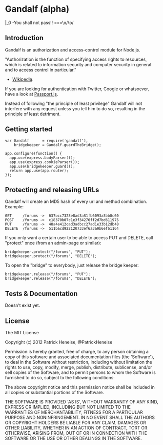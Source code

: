 Gandalf (alpha)
=======
|_0 -You shall not pass!!  ===\o/\o/

Introduction
---------------
Gandalf is an authorization and access-control module for Node.js.

"Authorization is the function of specifying access rights to resources, 
which is related to information security and computer security in general 
and to access control in particular." 
- [Wikipedia](http://en.wikipedia.org/wiki/Authorization).

If you are looking for authentication with Twitter, Google or whatsoever, 
have a look at [Passport.js](http://passportjs.org/).


Instead of following "the principle of least privilege" Gandalf will not 
interfere with any request unless you tell him to do so, resulting in the 
principle of least detriment.

Getting started
---------------
    var Gandalf      = require('gandalf'),
        bridgekeeper = Gandalf.guardTheBridge();

    app.configure(function() {
      app.use(express.bodyParser());
      app.use(express.cookieParser());
      app.use(bridgekeeper.guard());
      return app.use(app.router);
    });

Protecting and releasing URLs
---------------
Gandalf will create an MD5 hash of every url and method combination. Example:

    GET     /forums	->  637bcc7323e8ad3a81fb6093a3bb0c60
    POST    /forums	->  c18370b07c1e3f34276ff2d7bd611975
    PUT     /forums	->  48a4e412cad3adbcc27ad1e33b12db48
    DELETE  /forums	->  511bacd922120733ef6a3a9b6ef61164

If you only want a certain user to be able to access PUT and DELETE, call
"protect" once (from an admin-page or similar):

    bridgekeeper.protect("/forums", "PUT");
    bridgekeeper.protect("/forums", "DELETE");

To open the "bridge" to everybody, just release the bridge keeper:

    bridgekeeper.release("/forums", "PUT");
    bridgekeeper.release("/forums", "DELETE");

Tests & Documentation
---------------
Doesn't exist yet.


License
-------
The MIT License

Copyright (c) 2012 Patrick Heneise, @PatrickHeneise

Permission is hereby granted, free of charge, to any person obtaining
a copy of this software and associated documentation files (the
'Software'), to deal in the Software without restriction, including
without limitation the rights to use, copy, modify, merge, publish,
distribute, sublicense, and/or sell copies of the Software, and to
permit persons to whom the Software is furnished to do so, subject to
the following conditions:

The above copyright notice and this permission notice shall be
included in all copies or substantial portions of the Software.

THE SOFTWARE IS PROVIDED 'AS IS', WITHOUT WARRANTY OF ANY KIND,
EXPRESS OR IMPLIED, INCLUDING BUT NOT LIMITED TO THE WARRANTIES OF
MERCHANTABILITY, FITNESS FOR A PARTICULAR PURPOSE AND NONINFRINGEMENT.
IN NO EVENT SHALL THE AUTHORS OR COPYRIGHT HOLDERS BE LIABLE FOR ANY
CLAIM, DAMAGES OR OTHER LIABILITY, WHETHER IN AN ACTION OF CONTRACT,
TORT OR OTHERWISE, ARISING FROM, OUT OF OR IN CONNECTION WITH THE
SOFTWARE OR THE USE OR OTHER DEALINGS IN THE SOFTWARE.